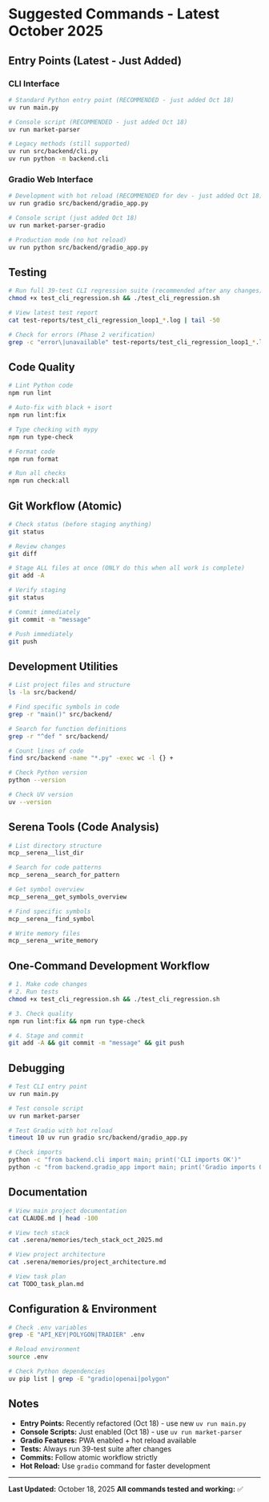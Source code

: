 # Suggested Commands - Latest October 2025

## Entry Points (Latest - Just Added)

### CLI Interface

```bash
# Standard Python entry point (RECOMMENDED - just added Oct 18)
uv run main.py

# Console script (RECOMMENDED - just added Oct 18)
uv run market-parser

# Legacy methods (still supported)
uv run src/backend/cli.py
uv run python -m backend.cli
```

### Gradio Web Interface

```bash
# Development with hot reload (RECOMMENDED for dev - just added Oct 18)
uv run gradio src/backend/gradio_app.py

# Console script (just added Oct 18)
uv run market-parser-gradio

# Production mode (no hot reload)
uv run python src/backend/gradio_app.py
```

## Testing

```bash
# Run full 39-test CLI regression suite (recommended after any changes)
chmod +x test_cli_regression.sh && ./test_cli_regression.sh

# View latest test report
cat test-reports/test_cli_regression_loop1_*.log | tail -50

# Check for errors (Phase 2 verification)
grep -c "error\|unavailable" test-reports/test_cli_regression_loop1_*.log
```

## Code Quality

```bash
# Lint Python code
npm run lint

# Auto-fix with black + isort
npm run lint:fix

# Type checking with mypy
npm run type-check

# Format code
npm run format

# Run all checks
npm run check:all
```

## Git Workflow (Atomic)

```bash
# Check status (before staging anything)
git status

# Review changes
git diff

# Stage ALL files at once (ONLY do this when all work is complete)
git add -A

# Verify staging
git status

# Commit immediately
git commit -m "message"

# Push immediately
git push
```

## Development Utilities

```bash
# List project files and structure
ls -la src/backend/

# Find specific symbols in code
grep -r "main()" src/backend/

# Search for function definitions
grep -r "^def " src/backend/

# Count lines of code
find src/backend -name "*.py" -exec wc -l {} +

# Check Python version
python --version

# Check UV version
uv --version
```

## Serena Tools (Code Analysis)

```bash
# List directory structure
mcp__serena__list_dir

# Search for code patterns
mcp__serena__search_for_pattern

# Get symbol overview
mcp__serena__get_symbols_overview

# Find specific symbols
mcp__serena__find_symbol

# Write memory files
mcp__serena__write_memory
```

## One-Command Development Workflow

```bash
# 1. Make code changes
# 2. Run tests
chmod +x test_cli_regression.sh && ./test_cli_regression.sh

# 3. Check quality
npm run lint:fix && npm run type-check

# 4. Stage and commit
git add -A && git commit -m "message" && git push
```

## Debugging

```bash
# Test CLI entry point
uv run main.py

# Test console script
uv run market-parser

# Test Gradio with hot reload
timeout 10 uv run gradio src/backend/gradio_app.py

# Check imports
python -c "from backend.cli import main; print('CLI imports OK')"
python -c "from backend.gradio_app import main; print('Gradio imports OK')"
```

## Documentation

```bash
# View main project documentation
cat CLAUDE.md | head -100

# View tech stack
cat .serena/memories/tech_stack_oct_2025.md

# View project architecture
cat .serena/memories/project_architecture.md

# View task plan
cat TODO_task_plan.md
```

## Configuration & Environment

```bash
# Check .env variables
grep -E "API_KEY|POLYGON|TRADIER" .env

# Reload environment
source .env

# Check Python dependencies
uv pip list | grep -E "gradio|openai|polygon"
```

## Notes

- **Entry Points:** Recently refactored (Oct 18) - use new `uv run main.py`
- **Console Scripts:** Just enabled (Oct 18) - use `uv run market-parser`
- **Gradio Features:** PWA enabled + hot reload available
- **Tests:** Always run 39-test suite after changes
- **Commits:** Follow atomic workflow strictly
- **Hot Reload:** Use `gradio` command for faster development

---

**Last Updated:** October 18, 2025
**All commands tested and working:** ✅
